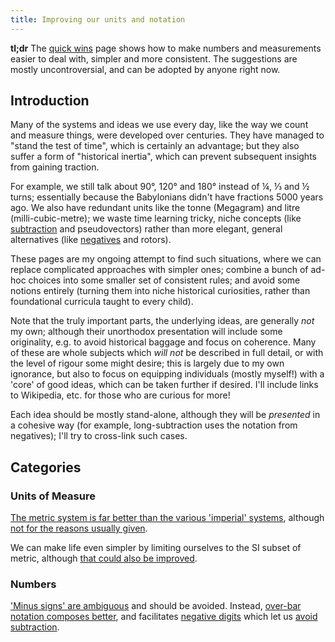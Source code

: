 ```yaml
---
title: Improving our units and notation
---
```


**tl;dr** The [quick wins](quick_wins.html) page shows how to make numbers and
measurements easier to deal with, simpler and more consistent. The suggestions
are mostly uncontroversial, and can be adopted by anyone right now.

## Introduction ##

Many of the systems and ideas we use every day, like the way we count and
measure things, were developed over centuries. They have managed to "stand the
test of time", which is certainly an advantage; but they also suffer a form of
"historical inertia", which can prevent subsequent insights from gaining
traction.

For example, we still talk about 90°, 120° and 180° instead of ¼, ⅓ and ½ turns;
essentially because the Babylonians didn't have fractions 5000 years ago. We
also have redundant units like the tonne (Megagram) and litre
(milli-cubic-metre); we waste time learning tricky, niche concepts (like
[subtraction](subtraction.html) and pseudovectors) rather than more elegant,
general alternatives (like [negatives](negatives.html) and rotors).

These pages are my ongoing attempt to find such situations, where we can replace
complicated approaches with simpler ones; combine a bunch of ad-hoc choices into
some smaller set of consistent rules; and avoid some notions entirely (turning
them into niche historical curiosities, rather than foundational curricula
taught to every child).

Note that the truly important parts, the underlying ideas, are generally *not*
my own; although their unorthodox presentation will include some originality,
e.g. to avoid historical baggage and focus on coherence. Many of these are whole
subjects which *will not* be described in full detail, or with the level of
rigour some might desire; this is largely due to my own ignorance, but also to
focus on equipping individuals (mostly myself!) with a 'core' of good ideas,
which can be taken further if desired. I'll include links to Wikipedia, etc. for
those who are curious for more!

Each idea should be mostly stand-alone, although they will be *presented* in a
cohesive way (for example, long-subtraction uses the notation from negatives);
I'll try to cross-link such cases.

## Categories ##

### Units of Measure ###

[The metric system is far better than the various 'imperial'
systems](metric.html), although
[not for the reasons usually given](metric_red_herring.html).

We can make life even simpler by limiting ourselves to the SI subset of metric,
although [that could also be improved](improving_our_units.html).

### Numbers ###

['Minus signs' are ambiguous](minus.html) and should be avoided. Instead,
[over-bar notation composes better](negative_bar_notation.html), and facilitates
[negative digits](negative_digits.html) which let us
[avoid subtraction](subtraction.html).

<div style="display: none;">

Unfinished:

 - [Extending to place-value notation](place_value.html)
 - [Joining matching parentheses](parentheses.html).
 - [Vectors and PGA](projective_geometric_algebra.html)
 - [Projective geometry](projective.html)
 - Finding [the difference between values](diff.html)

It can be useful to distinguish between *absolute values* and the *relative
differences between them*. This is pretty straightforward in one dimension, and
lets us find the difference between Natural numbers (resulting in an Integer).

This is closely related to vectors, and [extends](extents.html) to signed areas
(bivectors), signed volumes (trivectors), etc. in higher dimensions. Those
concepts are core to Geometric Algebra, but also appear in fields like Algebraic
Calculus.  I'm not sure if they're directly compatible, but it would be
interesting to find out!

</div>
